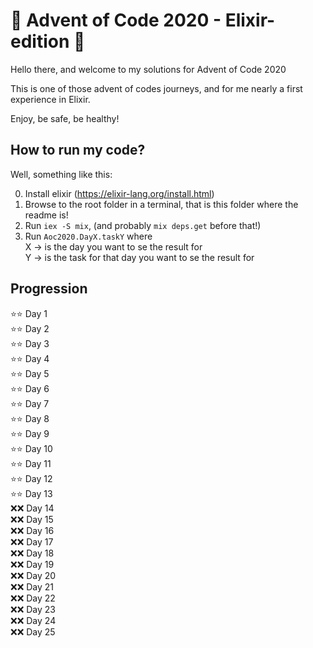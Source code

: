 # 🎄 Advent of Code 2020 - Elixir-edition 🎄

Hello there, and welcome to my solutions for Advent of Code 2020

This is one of those advent of codes journeys, and for me nearly a first experience in Elixir.

Enjoy, be safe, be healthy!

## How to run my code?
Well, something like this:

0. Install elixir (https://elixir-lang.org/install.html)
1. Browse to the root folder in a terminal, that is this folder where the readme is!
2. Run `iex -S mix`, (and probably `mix deps.get` before that!)
3. Run `Aoc2020.DayX.taskY` where\
    X -> is the day you want to se the result for\
    Y -> is the task for that day you want to se the result for
    
## Progression
:star::star: Day 1 \
:star::star: Day 2 \
:star::star: Day 3 \
:star::star: Day 4 \
:star::star: Day 5 \
:star::star: Day 6 \
:star::star: Day 7 \
:star::star: Day 8 \
:star::star: Day 9 \
:star::star: Day 10 \
:star::star: Day 11 \
:star::star: Day 12 \
:star::star: Day 13 \
:x::x: Day 14 \
:x::x: Day 15 \
:x::x: Day 16 \
:x::x: Day 17 \
:x::x: Day 18 \
:x::x: Day 19 \
:x::x: Day 20 \
:x::x: Day 21 \
:x::x: Day 22 \
:x::x: Day 23 \
:x::x: Day 24 \
:x::x: Day 25